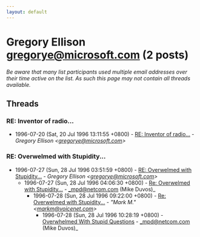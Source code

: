 ```yaml
---
layout: default
---
```


# Gregory Ellison <gregorye@microsoft.com> (2 posts)

_Be aware that many list participants used multiple email addresses over their time active on the list. As such this page may not contain all threads available._

## Threads

### RE: Inventor of radio...
+ 1996-07-20 (Sat, 20 Jul 1996 13:11:55 +0800) - [RE: Inventor of radio...](/archive/1996/07/ebea9cebcbaae7ee59c2b873bfc47784015e1e05ae8f36cae0f6e7784d946f42) - _Gregory Ellison \<gregorye@microsoft.com\>_

### RE: Overwelmed with Stupidity...
+ 1996-07-27 (Sun, 28 Jul 1996 03:51:59 +0800) - [RE: Overwelmed with Stupidity...](/archive/1996/07/283a0734e4ac98f8940e93bb28fb1cf079771f520bbe8d65ba73e49ba2e87090) - _Gregory Ellison \<gregorye@microsoft.com\>_
  + 1996-07-27 (Sun, 28 Jul 1996 04:06:30 +0800) - [Re: Overwelmed with Stupidity...](/archive/1996/07/e70eac35ec619fe7f8f8ef9ea877e73ebaff38880b36ac1fde084ca2e15530ea) - _mpd@netcom.com (Mike Duvos)_
    + 1996-07-28 (Sun, 28 Jul 1996 09:22:00 +0800) - [Re: Overwelmed with Stupidity...](/archive/1996/07/21dc1e209f024349168168ebe481b5b54499796e4113eebd62162764fc0287fc) - _"Mark M." \<markm@voicenet.com\>_
      + 1996-07-28 (Sun, 28 Jul 1996 10:28:19 +0800) - [Overwhelmed With Stupid Questions](/archive/1996/07/8aded1f033a4d28ff6ccec2feefe1b3ca252675d08c3fee9a0cad19e2170b7fb) - _mpd@netcom.com (Mike Duvos)_

